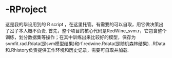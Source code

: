 # -RProject
这是我的毕设用到的 R script ，在这里托管。有需要的可以自取，用它做决策出了岔子本人概不负责.
首先，整个项目的核心代码是RedWine_svm.r，它包含整个训练，划分数据集等操作；在其中训练出来比较好的模型，保存为svmfit.rad.Rdata(是svm模型结果)和rf.redwine.Rdata(是随机森林结果).
.RData和.Rhistory负责提供工作环境和历史记录，需要可自取并加载.
